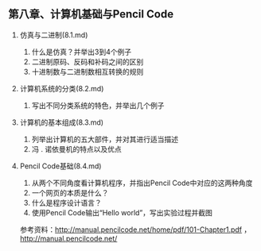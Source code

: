 第八章、计算机基础与Pencil Code
---

1. 仿真与二进制(8.1.md)
    1. 什么是仿真？并举出3到4个例子
    2. 二进制原码、反码和补码之间的区别
    3. 十进制数与二进制数相互转换的规则
2. 计算机系统的分类(8.2.md)
    1. 写出不同分类系统的特色，并举出几个例子
3. 计算机的基本组成(8.3.md)
    1. 列举出计算机的五大部件，并对其进行适当描述
    2. 冯 . 诺依曼机的特点以及优点
4. Pencil Code基础(8.4.md)
    1. 从两个不同角度看计算机程序，并指出Pencil Code中对应的这两种角度
    2. 一个网页的本质是什么？
    3. 什么是程序设计语言？
    4. 使用Pencil Code输出“Hello world”，写出实验过程并截图

    参考资料：http://manual.pencilcode.net/home/pdf/101-Chapter1.pdf ， http://manual.pencilcode.net/
